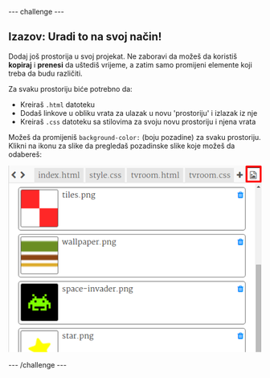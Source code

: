 --- challenge ---

## Izazov: Uradi to na svoj način!

Dodaj još prostorija u svoj projekat. Ne zaboravi da možeš da koristiš **kopiraj** i **prenesi** da uštediš vrijeme, a zatim samo promijeni elemente koji treba da budu različiti.

Za svaku prostoriju biće potrebno da:

+ Kreiraš `.html` datoteku
+ Dodaš linkove u obliku vrata za ulazak u novu 'prostoriju' i izlazak iz nje
+ Kreiraš `.css` datoteku sa stilovima za svoju novu prostoriju i njena vrata

Možeš da promijeniš `background-color:` (boju pozadine) za svaku prostoriju. Klikni na ikonu za slike da pregledaš pozadinske slike koje možeš da odabereš:

![screenshot](images/rooms-images.png)

--- /challenge ---